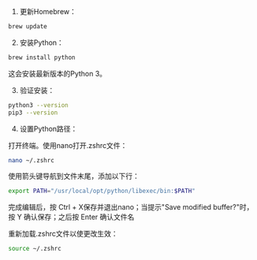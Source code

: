 1. 更新Homebrew：

```bash
brew update
```

2. 安装Python：

```bash
brew install python  
```

这会安装最新版本的Python 3。

3. 验证安装：

```bash
python3 --version   
pip3 --version 
```

4. 设置Python路径：  

打开终端。使用nano打开.zshrc文件：

```bash
nano ~/.zshrc  
```

使用箭头键导航到文件末尾，添加以下行：

```bash
export PATH="/usr/local/opt/python/libexec/bin:$PATH"  
```

完成编辑后，按 Ctrl + X保存并退出nano；当提示"Save modified buffer?"时，按 Y 确认保存；之后按 Enter 确认文件名

重新加载.zshrc文件以使更改生效：

```bash
source ~/.zshrc
```


